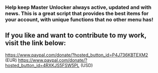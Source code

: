 ### Help keep Master Unlocker always active, updated and with news. This is a great script that provides the best items for your account, with unique functions that no other menu has!

## If you like and want to contribute to my work, visit the link below:
https://www.paypal.com/donate/?hosted_button_id=P4J736KBTEXM2 (EUR)
https://www.paypal.com/donate/?hosted_button_id=4RXKJS5FSW5PL (USD)
